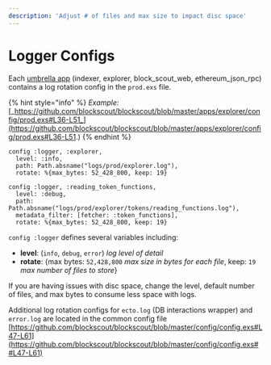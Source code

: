 ```yaml
---
description: 'Adjust # of files and max size to impact disc space'
---
```


# Logger Configs

Each [umbrella app](../information-and-settings/umbrella-project.md) (indexer, explorer, block\_scout\_web, ethereum\_json\_rpc) contains a log rotation config in the `prod.exs` file.

{% hint style="info" %}
_Example:_ [_https://github.com/blockscout/blockscout/blob/master/apps/explorer/config/prod.exs#L36-L51_](https://github.com/blockscout/blockscout/blob/master/apps/explorer/config/prod.exs#L36-L51.)
{% endhint %}

```
config :logger, :explorer,
  level: :info,
  path: Path.absname("logs/prod/explorer.log"),
  rotate: %{max_bytes: 52_428_800, keep: 19}

config :logger, :reading_token_functions,
  level: :debug,
  path: Path.absname("logs/prod/explorer/tokens/reading_functions.log"),
  metadata_filter: [fetcher: :token_functions],
  rotate: %{max_bytes: 52_428_800, keep: 19}
```

&#x20;`config :logger` defines several variables including:&#x20;

* **level**: (`info`, `debug`, `error`) _log level of detail_
* **rotate**:  {max bytes:  `52,428,800`  _max size in bytes for each file_, keep:  `19` _max number of files to store_}

If you are having issues with disc space, change the level, default number of files, and max bytes to consume less space with logs.

Additional log rotation configs for `ecto.log` (DB interactions wrapper) and `error.log` are located in the common config file [https://github.com/blockscout/blockscout/blob/master/config/config.exs#L47-L61](https://github.com/blockscout/blockscout/blob/master/config/config.exs##L47-L61)



